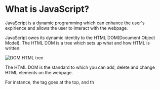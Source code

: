 <!--Intro to JavaScript-->

# What is JavaScript? 

JavaScript is a dynamic programming which can enhance the user's expirience and allows the user to interact with the webpage.

JavaScript owes its dynamic identity to the HTML DOM(Document Object Model). The HTML DOM is a tree which sets up what and how HTML is written: 

![DOM HTML tree](https://www.w3schools.com/js/pic_htmltree.gif)

The HTML DOM is the standard to which you can add, delete and change HTML elements on the webpage. 

For instance, the <head> tag goes at the top, and th



